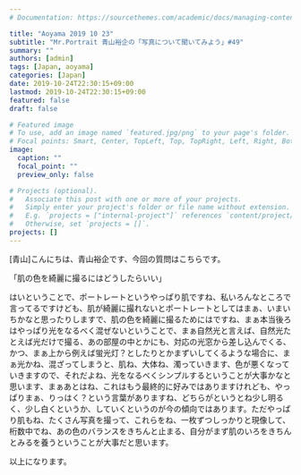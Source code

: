 ```yaml
---
# Documentation: https://sourcethemes.com/academic/docs/managing-content/

title: "Aoyama 2019 10 23"
subtitle: "Mr.Portrait 青山裕企の「写真について聞いてみよう」#49"
summary: ""
authors: [admin]
tags: [Japan, aoyama]
categories: [Japan]
date: 2019-10-24T22:30:15+09:00
lastmod: 2019-10-24T22:30:15+09:00
featured: false
draft: false

# Featured image
# To use, add an image named `featured.jpg/png` to your page's folder.
# Focal points: Smart, Center, TopLeft, Top, TopRight, Left, Right, BottomLeft, Bottom, BottomRight.
image:
  caption: ""
  focal_point: ""
  preview_only: false

# Projects (optional).
#   Associate this post with one or more of your projects.
#   Simply enter your project's folder or file name without extension.
#   E.g. `projects = ["internal-project"]` references `content/project/deep-learning/index.md`.
#   Otherwise, set `projects = []`.
projects: []
---
```


[青山]こんにちは、青山裕企です、今回の質問はこちらです。

 「肌の色を綺麗に撮るにはどうしたらいい」

はいということで、ポートレートというやっぱり肌ですね、私いろんなところで言ってるですけども、肌が綺麗に撮れないとポートレートとしてはまぁ、いまいちかなと思ったりしますで、肌の色を綺麗に撮るためにはですね、まぁ本当後ろはやっぱり光をなるべく混ぜないということで、まぁ自然光と言えば、自然光たとえば光だけで撮る、あの部屋の中とかにも、対応の光窓から差し込んでくる、かつ、まぁ上から例えば蛍光灯？としたりとかまずいしてくるような場合に、まぁ光かね、混ざってしまうと、肌ね、大体ね、濁っていきます、色が悪くなっていきますので、それだよね、光をなるべくシンプルするということが大事かなと思います、まぁあとはね、これはもう最終的に好みではありますけれども、やっぱりまぁ、りっはく？という言葉がありますね、どちらがというとね少し明るく、少し白くというか、していくというのが今の傾向ではあります。ただやっぱり肌もね、たくさん写真を撮って、これらをね、一枚ずつしっかりと現像して、桁数中でね、あの色のバランスをきちんと止まる、自分がまず肌のいろをきちんとみるを養うということが大事だと思います。

以上になります。